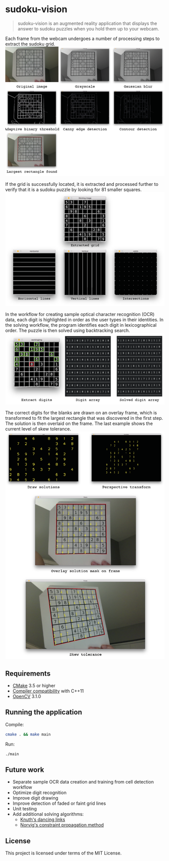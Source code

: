 # sudoku-vision

> sudoku-vision is an augmented reality application that displays the answer to sudoku puzzles when you hold them up to your webcam.

Each frame from the webcam undergoes a number of processing steps to extract the sudoku grid.
![](img/screens-01.png)

If the grid is successfully located, it is extracted and processed further to verify that it is a sudoku puzzle by looking for 81 smaller squares.
![](img/screens-02.png)

In the workflow for creating sample optical character recognition (OCR) data, each digit is highlighted in order as the user types in their identities.
In the solving workflow, the program identifies each digit in lexicographical order. The puzzle is then solved using backtracking search.
![](img/screens-03.png)

The correct digits for the blanks are drawn on an overlay frame, which is transformed to fit the largest rectangle that was
discovered in the first step. The solution is then overlaid on the frame. The last example shows the current level of skew tolerance.
![](img/screens-04.png)


## Requirements

* [CMake](https://cmake.org) 3.5 or higher
* [Compiler compatibility](http://en.cppreference.com/w/cpp/compiler_support) with C++11
* [OpenCV](https://github.com/opencv/opencv) 3.1.0

## Running the application

Compile:

```sh
cmake . && make main
```

Run:

```sh
./main
```

## Future work
* Separate sample OCR data creation and training from cell detection workflow
* Optimize digit recognition
* Improve digit drawing
* Improve detection of faded or faint grid lines
* Unit testing
* Add additional solving algorithms:
  * [Knuth's dancing links](https://www.ocf.berkeley.edu/~jchu/publicportal/sudoku/sudoku.paper.html)
  * [Norvig's constraint propagation method](http://norvig.com/sudoku.html)

## License

This project is licensed under terms of the MIT License.
